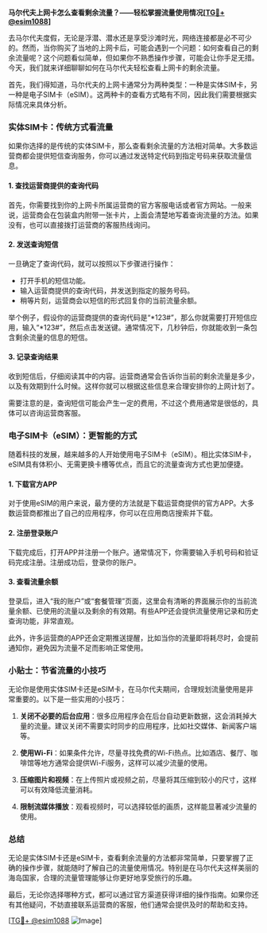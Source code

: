 **马尔代夫上网卡怎么查看剩余流量？——轻松掌握流量使用情况[[TG💪+ @esim1088](https://t.me/s/esim1088)]**

去马尔代夫度假，无论是浮潜、潜水还是享受沙滩时光，网络连接都是必不可少的。然而，当你购买了当地的上网卡后，可能会遇到一个问题：如何查看自己的剩余流量呢？这个问题看似简单，但如果你不熟悉操作步骤，可能会让你手足无措。今天，我们就来详细聊聊如何在马尔代夫轻松查看上网卡的剩余流量。

首先，我们得知道，马尔代夫的上网卡通常分为两种类型：一种是实体SIM卡，另一种是电子SIM卡（eSIM）。这两种卡的查看方式略有不同，因此我们需要根据实际情况来具体分析。

### 实体SIM卡：传统方式看流量

如果你选择的是传统的实体SIM卡，那么查看剩余流量的方法相对简单。大多数运营商都会提供短信查询服务，你可以通过发送特定代码到指定号码来获取流量信息。

#### 1. 查找运营商提供的查询代码
首先，你需要找到你的上网卡所属运营商的官方客服电话或者官方网站。一般来说，运营商会在包装盒内附带一张卡片，上面会清楚地写着查询流量的方法。如果没有，也可以直接拨打运营商的客服热线询问。

#### 2. 发送查询短信
一旦确定了查询代码，就可以按照以下步骤进行操作：
- 打开手机的短信功能。
- 输入运营商提供的查询代码，并发送到指定的服务号码。
- 稍等片刻，运营商会以短信的形式回复你的当前流量余额。

举个例子，假设你的运营商提供的查询代码是“*123#”，那么你就需要打开短信应用，输入“*123#”，然后点击发送键。通常情况下，几秒钟后，你就能收到一条包含剩余流量的信息的短信。

#### 3. 记录查询结果
收到短信后，仔细阅读其中的内容。运营商通常会告诉你当前的剩余流量是多少，以及有效期到什么时候。这样你就可以根据这些信息来合理安排你的上网计划了。

需要注意的是，查询短信可能会产生一定的费用，不过这个费用通常是很低的，具体可以咨询运营商客服。

### 电子SIM卡（eSIM）：更智能的方式

随着科技的发展，越来越多的人开始使用电子SIM卡（eSIM）。相比实体SIM卡，eSIM具有体积小、无需更换卡槽等优点，而且它的流量查询方式也更加便捷。

#### 1. 下载官方APP
对于使用eSIM的用户来说，最方便的方法就是下载运营商提供的官方APP。大多数运营商都推出了自己的应用程序，你可以在应用商店搜索并下载。

#### 2. 注册登录账户
下载完成后，打开APP并注册一个账户。通常情况下，你需要输入手机号码和验证码完成注册。注册成功后，登录你的账户。

#### 3. 查看流量余额
登录后，进入“我的账户”或“套餐管理”页面，这里会有清晰的界面展示你的当前流量余额、已使用的流量以及剩余的有效期。有些APP还会提供流量使用记录和历史查询功能，非常直观。

此外，许多运营商的APP还会定期推送提醒，比如当你的流量即将耗尽时，会提前通知你，避免因为流量不足而影响正常使用。

### 小贴士：节省流量的小技巧

无论你是使用实体SIM卡还是eSIM卡，在马尔代夫期间，合理规划流量使用是非常重要的。以下是一些实用的小技巧：

1. **关闭不必要的后台应用**：很多应用程序会在后台自动更新数据，这会消耗掉大量的流量。建议关闭不需要实时同步的应用程序，比如社交媒体、新闻客户端等。
   
2. **使用Wi-Fi**：如果条件允许，尽量寻找免费的Wi-Fi热点。比如酒店、餐厅、咖啡馆等地方通常会提供Wi-Fi服务，这样可以减少流量的使用。

3. **压缩图片和视频**：在上传照片或视频之前，尽量将其压缩到较小的尺寸，这样可以有效降低流量消耗。

4. **限制流媒体播放**：观看视频时，可以选择较低的画质，这样能显著减少流量的使用。

### 总结

无论是实体SIM卡还是eSIM卡，查看剩余流量的方法都非常简单，只要掌握了正确的操作步骤，就能随时了解自己的流量使用情况。特别是在马尔代夫这样美丽的海岛国家，合理的流量管理能够让你更好地享受旅行的乐趣。

最后，无论你选择哪种方式，都可以通过官方渠道获得详细的操作指南。如果你还有其他疑问，不妨直接联系运营商的客服，他们通常会提供及时的帮助和支持。

[[TG💪+ @esim1088](https://t.me/s/esim1088) ![Image](https://i.postimg.cc/4NQfJmqS/Snipaste-2025-05-13-00-14-12.png)]